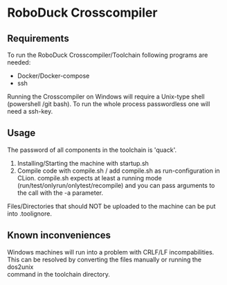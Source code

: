 # RoboDuck Crosscompiler #

## Requirements ##

To run the RoboDuck Crosscompiler/Toolchain following programs are needed:

* Docker/Docker-compose
* ssh

Running the Crosscompiler on Windows will require a Unix-type shell (powershell /git bash).
To run the whole process passwordless one will need a ssh-key.

## Usage ##

The password of all components in the toolchain is 'quack'.

1. Installing/Starting the machine with startup.sh  
2. Compile code with compile.sh / add compile.sh as run-configuration in CLion.
   compile.sh expects at least a running mode (run/test/onlyrun/onlytest/recompile)
   and you can pass arguments to the call with the -a parameter.

Files/Directories that should NOT be uploaded to the machine can be put  
into .toolignore.

## Known inconveniences ##

Windows machines will run into a problem with CRLF/LF incompabilities.  
This can be resolved by converting the files manually or running the dos2unix  
command in the toolchain directory.

